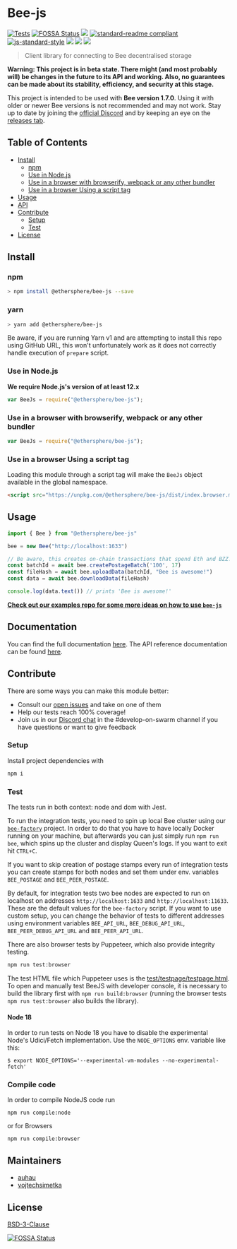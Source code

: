 # Bee-js

[![Tests](https://github.com/ethersphere/bee-js/actions/workflows/tests.yaml/badge.svg)](https://github.com/ethersphere/bee-js/actions/workflows/tests.yaml)
[![FOSSA Status](https://app.fossa.com/api/projects/git%2Bgithub.com%2Fethersphere%2Fbee-js.svg?type=shield)](https://app.fossa.com/projects/git%2Bgithub.com%2Fethersphere%2Fbee-js?ref=badge_shield)
[![](https://img.shields.io/badge/made%20by-Swarm-blue.svg?style=flat-square)](https://swarm.ethereum.org/)
[![standard-readme compliant](https://img.shields.io/badge/standard--readme-OK-brightgreen.svg?style=flat-square)](https://github.com/RichardLitt/standard-readme)
[![js-standard-style](https://img.shields.io/badge/code%20style-standard-brightgreen.svg?style=flat-square)](https://github.com/feross/standard)
![](https://img.shields.io/badge/npm-%3E%3D6.9.0-orange.svg?style=flat-square)
![](https://img.shields.io/badge/Node.js-%3E%3D14.0.0-orange.svg?style=flat-square)
![](https://img.shields.io/badge/runs%20in-browser%20%7C%20node%20%7C%20webworker%20%7C%20electron-orange)

> Client library for connecting to Bee decentralised storage

**Warning: This project is in beta state. There might (and most probably will) be changes in the future to its API and working. Also, no guarantees can be made about its stability, efficiency, and security at this stage.**

This project is intended to be used with **Bee version <!-- SUPPORTED_BEE_START -->1.7.0<!-- SUPPORTED_BEE_END -->**. Using it with older or newer Bee versions is not recommended and may not work. Stay up to date by joining the [official Discord](https://discord.gg/GU22h2utj6) and by keeping an eye on the [releases tab](https://github.com/ethersphere/bee-js/releases).

## Table of Contents

- [Install](#install)
  - [npm](#npm)
  - [Use in Node.js](#use-in-nodejs)
  - [Use in a browser with browserify, webpack or any other bundler](#use-in-a-browser-with-browserify-webpack-or-any-other-bundler)
  - [Use in a browser Using a script tag](#use-in-a-browser-using-a-script-tag)
- [Usage](#usage)
- [API](#api)
- [Contribute](#contribute)
  - [Setup](#setup)
  - [Test](#test)
- [License](#license)

## Install

### npm

```sh
> npm install @ethersphere/bee-js --save
```

### yarn

```sh
> yarn add @ethersphere/bee-js
```

Be aware, if you are running Yarn v1 and are attempting to install this repo using GitHub URL, this won't unfortunately
work as it does not correctly handle execution of `prepare` script.

### Use in Node.js

**We require Node.js's version of at least 12.x**

```js
var BeeJs = require("@ethersphere/bee-js");
```

### Use in a browser with browserify, webpack or any other bundler

```js
var BeeJs = require("@ethersphere/bee-js");
```

### Use in a browser Using a script tag

Loading this module through a script tag will make the `BeeJs` object available in the global namespace.

```html
<script src="https://unpkg.com/@ethersphere/bee-js/dist/index.browser.min.js"></script>
```

## Usage

```js
import { Bee } from "@ethersphere/bee-js"

bee = new Bee("http://localhost:1633")

// Be aware, this creates on-chain transactions that spend Eth and BZZ!
const batchId = await bee.createPostageBatch('100', 17)
const fileHash = await bee.uploadData(batchId, "Bee is awesome!")
const data = await bee.downloadData(fileHash)

console.log(data.text()) // prints 'Bee is awesome!'
```

[**Check out our examples repo for some more ideas on how to use `bee-js`**](https://github.com/ethersphere/examples-js)

## Documentation

You can find the full documentation [here](https://bee-js.ethswarm.org/docs). The API reference documentation can be found [here](https://bee-js.ethswarm.org/docs/api).

## Contribute

There are some ways you can make this module better:

- Consult our [open issues](https://github.com/ethersphere/bee-js/issues) and take on one of them
- Help our tests reach 100% coverage!
- Join us in our [Discord chat](https://discord.gg/wdghaQsGq5) in the #develop-on-swarm channel if you have questions or want to give feedback

### Setup

Install project dependencies with

```sh
npm i
```

### Test

The tests run in both context: node and dom with Jest.

To run the integration tests, you need to spin up local Bee cluster using our [`bee-factory`](https://github.com/ethersphere/bee-factory/) project.
In order to do that you have to have locally Docker running on your machine, but afterwards you can just simply run `npm run bee`, which spins up the
cluster and display Queen's logs. If you want to exit hit `CTRL+C`.

If you want to skip creation of postage stamps every run of integration tests you can create stamps for both nodes and set them under env. variables `BEE_POSTAGE` and `BEE_PEER_POSTAGE`.

By default, for integration tests two bee nodes are expected to run on localhost on addresses `http://localhost:1633` and `http://localhost:11633`. These are the default values for the `bee-factory` script.
If you want to use custom setup, you can change the behavior of tests to different addresses using environment variables `BEE_API_URL`, `BEE_DEBUG_API_URL`, `BEE_PEER_DEBUG_API_URL` and `BEE_PEER_API_URL`.

There are also browser tests by Puppeteer, which also provide integrity testing.
```sh
npm run test:browser
```
The test HTML file which Puppeteer uses is the [test/testpage/testpage.html](test/testpage/testpage.html).
To open and manually test BeeJS with developer console, it is necessary to build the library first with `npm run build:browser` (running the browser tests `npm run test:browser` also builds the library).

#### Node 18

In order to run tests on Node 18 you have to disable the experimental Node's Udici/Fetch implementation. Use the `NODE_OPTIONS` env. variable like this:

```shell
$ export NODE_OPTIONS='--experimental-vm-modules --no-experimental-fetch'
```

### Compile code

In order to compile NodeJS code run

`npm run compile:node`

or for Browsers

`npm run compile:browser`

## Maintainers

- [auhau](https://github.com/auhau)
- [vojtechsimetka](https://github.com/vojtechsimetka)

## License

[BSD-3-Clause](./LICENSE)


[![FOSSA Status](https://app.fossa.com/api/projects/git%2Bgithub.com%2Fethersphere%2Fbee-js.svg?type=large)](https://app.fossa.com/projects/git%2Bgithub.com%2Fethersphere%2Fbee-js?ref=badge_large)
